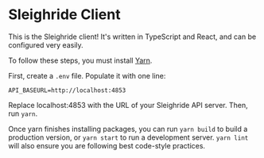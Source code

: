 # Sleighride Client

This is the Sleighride client! It's written in TypeScript and React, and can be configured very easily.

To follow these steps, you must install [Yarn](https://yarnpkg.com).

First, create a `.env` file. Populate it with one line:
```
API_BASEURL=http://localhost:4853
```

Replace localhost:4853 with the URL of your Sleighride API server. Then, run `yarn`.

Once yarn finishes installing packages, you can run `yarn build` to build a production version, or `yarn start` to run a development server. `yarn lint` will also ensure you are following best code-style practices.